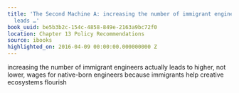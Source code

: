 ```yaml
---
title: 'The Second Machine A: increasing the number of immigrant engineers actually
  leads …'
book_uuid: be5b3b2c-154c-4858-849e-2163a9bc72f0
location: Chapter 13 Policy Recommendations
source: ibooks
highlighted_on: 2016-04-09 00:00:00.000000000 Z
---
```


increasing the number of immigrant engineers actually leads to higher, not lower, wages for native-born engineers because immigrants help creative ecosystems flourish